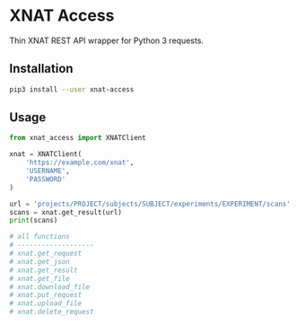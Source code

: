 # XNAT Access

Thin XNAT REST API wrapper for Python 3 requests.


## Installation

```bash
pip3 install --user xnat-access
```


## Usage

```python
from xnat_access import XNATClient

xnat = XNATClient(
    'https://example.com/xnat',
    'USERNAME',
    'PASSWORD'
)

url = 'projects/PROJECT/subjects/SUBJECT/experiments/EXPERIMENT/scans'
scans = xnat.get_result(url)
print(scans)

# all functions
# -------------------
# xnat.get_request
# xnat.get_json
# xnat.get_result
# xnat.get_file
# xnat.download_file
# xnat.put_request
# xnat.upload_file
# xnat.delete_request
```